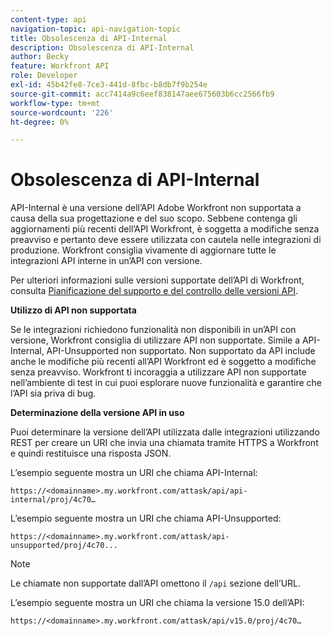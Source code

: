 ```yaml
---
content-type: api
navigation-topic: api-navigation-topic
title: Obsolescenza di API-Internal
description: Obsolescenza di API-Internal
author: Becky
feature: Workfront API
role: Developer
exl-id: 45b42fe8-7ce3-441d-8fbc-b8db7f9b254e
source-git-commit: acc7414a9c6eef838147aee675603b6cc2566fb9
workflow-type: tm+mt
source-wordcount: '226'
ht-degree: 0%

---
```


# Obsolescenza di API-Internal

API-Internal è una versione dell’API Adobe Workfront non supportata a causa della sua progettazione e del suo scopo. Sebbene contenga gli aggiornamenti più recenti dell’API Workfront, è soggetta a modifiche senza preavviso e pertanto deve essere utilizzata con cautela nelle integrazioni di produzione. Workfront consiglia vivamente di aggiornare tutte le integrazioni API interne in un’API con versione.

Per ulteriori informazioni sulle versioni supportate dell’API di Workfront, consulta [Pianificazione del supporto e del controllo delle versioni API](../../wf-api/api/api-version-support-schedule.md).

**Utilizzo di API non supportata**

Se le integrazioni richiedono funzionalità non disponibili in un’API con versione, Workfront consiglia di utilizzare API non supportate. Simile a API-Internal, API-Unsupported non supportato. Non supportato da API include anche le modifiche più recenti all’API Workfront ed è soggetto a modifiche senza preavviso. Workfront ti incoraggia a utilizzare API non supportate nell’ambiente di test in cui puoi esplorare nuove funzionalità e garantire che l’API sia priva di bug.

**Determinazione della versione API in uso**

Puoi determinare la versione dell’API utilizzata dalle integrazioni utilizzando REST per creare un URI che invia una chiamata tramite HTTPS a Workfront e quindi restituisce una risposta JSON.

L’esempio seguente mostra un URI che chiama API-Internal:

```
https://<domainname>.my.workfront.com/attask/api/api-internal/proj/4c70…
```

L’esempio seguente mostra un URI che chiama API-Unsupported:

```
https://<domainname>.my.workfront.com/attask/api-unsupported/proj/4c70...
```

>[!NOTE]
>
>Le chiamate non supportate dall’API omettono il `/api` sezione dell’URL.

L’esempio seguente mostra un URI che chiama la versione 15.0 dell’API:

```
https://<domainname>.my.workfront.com/attask/api/v15.0/proj/4c70…
```

